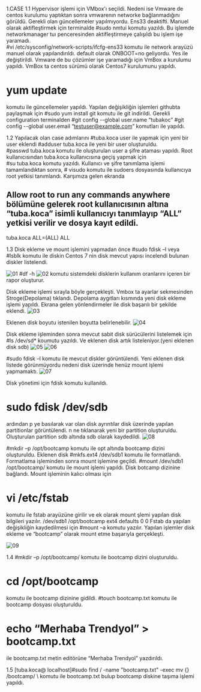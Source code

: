 1.CASE
1.1
Hypervisor işlemi için VMbox'ı seçildi. Nedeni ise Vmware de centos kurulumu yaptıktan sonra vmwarenın networke bağlanmadığını görüldü. Gerekli olan güncellemeler yapılmıyordu. Ens33 deaktifti. Manuel olarak aktifleştirmek için terminalde 
#sudo nmtui 
komutu yazıldı. Bu işlemde networkmanager tuı penceresinden aktifleştirmeye çalışıldı bu işlem işe yaramadı.  
#vi /etc/sysconfig/network-scripts/ifcfg-ens33 
komutu ile network arayüzü manuel olarak yapılandırıldı. default olarak
ONBOOT=no geliyordu. Yes ile değiştirildi. Vmware de bu çözümler işe yaramadığı için VmBox a kurulumu yapıldı. VmBox ta centos sürümü olarak Centos7 kurulumunu yapıldı.
# yum update
komutu ile güncellemeler yapıldı. Yapılan değişikliğin işlemleri githubta paylaşmak için 
#sudo yum install git 
komutu ile git indirildi. Gerekli configuration terminalden 
#git config  --global  user.name “tubakoc”
#git config  --global  user.email “testuser@example.com”
komutları ile yapıldı. 


1.2
Yapılacak olan case adımlarını #tuba.koca user ile yapmak için yeni bir user eklendi
#adduser tuba.koca 
ile yeni bir user oluşturuldu.  
#passwd  tuba.koca 
komutu ile oluşturulan user a şifre ataması yapıldı. Root kullanıcısından tuba.koca kullanıcısına geçiş yapmak için  
#su tuba.koca 
komutu yazıldı.
Kullanıcı ve şifre tanımlama işlemi tamamlandıktan sonra, # visudo komutu ile sudoers dosyasında kullanıcıya root yetkisi tanımlandı. Karşımıza gelen ekranda
 ## Allow root to run any commands anywhere bölümüne gelerek root kullanıcısının altına “tuba.koca” isimli kullanıcıyı tanımlayıp “ALL” yetkisi verilir ve dosya kayıt edildi.
tuba.koca ALL=(ALL)    ALL


1.3
Disk ekleme ve mount işlemini yapmadan önce 
#sudo fdisk –l 
veya 
#lsblk
komutu ile diskin Centos 7 nin disk mevcut yapısı incelendi bulunan diskler listelendi.

![01](https://user-images.githubusercontent.com/28953086/116008780-eff56a80-a61e-11eb-931e-2dd66afff889.png)
#df -h 
![02](https://user-images.githubusercontent.com/28953086/116008788-fb489600-a61e-11eb-8675-a1c336a7b7fd.png)
komutu sistemdeki disklerin kullanım oranlarını içeren bir rapor oluşturur.  

Disk ekleme işlemi sırayla böyle gerçekleşti. Vmbox ta ayarlar sekmesinden Stroge(Depolama) tıklandı.
Depolama aygıtları kısmında yeni disk ekleme işlemi yapıldı. Ekrana gelen yönlendirmeler ile disk başarılı bir şekilde eklendi.
![03](https://user-images.githubusercontent.com/28953086/116008796-056a9480-a61f-11eb-889e-29da71bf0860.png)

Eklenen disk boyutu istenilen boyutta belirlenebilir.
![04](https://user-images.githubusercontent.com/28953086/116008812-24692680-a61f-11eb-8bb2-fe32ec663d7e.png)

Disk ekleme işleminden sonra mevcut sabit disk sürücülerini listelemek için 
#ls /dev/sd* 
koumutu yazıldı. Ve eklenen disk artık listeleniyor.(yeni eklenen disk sdb)
![05](https://user-images.githubusercontent.com/28953086/116008820-2df28e80-a61f-11eb-929f-deb9f28be13d.png)
![06](https://user-images.githubusercontent.com/28953086/116008834-3945ba00-a61f-11eb-8647-08252b5cf74a.png)

#sudo fdisk –l 
komutu ile mevcut diskler görüntülendi. Yeni eklenen disk listede görünmüyordu nedeni disk üzerinde henüz mount işlemi yapmamaktı. 
![07](https://user-images.githubusercontent.com/28953086/116008838-406cc800-a61f-11eb-9c08-fe73e36351a7.png)

Disk yönetimi için fdisk komutu kullanıldı.
# sudo fdisk /dev/sdb  
ardından p ye basılarak var olan disk ayrıntılar disk üzerinde yapılan partitionlar görüntülendi.
n ne tıklanarak yeni bir partition oluşturuldu. Oluşturulan partition sdb altında sdb olarak kaydedildi.
![08](https://user-images.githubusercontent.com/28953086/116008845-49f63000-a61f-11eb-8140-3f183b58b9e7.png)

#mkdir –p /opt/bootcamp 
komutu ile opt altında bootcamp dizini oluşturuldu.
Eklenen disk 
#mkfs.ext4 /dev/sdb1 
komutu ile formatlandı. Formatlama işleminden sonra mount işlemine geçildi. 
#mount /dev/sdb1 /opt/bootcamp/ 
komutu ile  mount işlemi yapıldı. Disk botcamp dizinine bağlandı. 
Mount işleminin kalıcı olması için  
# vi /etc/fstab 
komutu ile fstab arayüzüne girilir ve ek olarak mount şlemi yapılan disk bilgileri yazılır. 
/dev/sdb1  /opt/bootcamp     ext4  defaults 0 0 
Fstab da yapılan değişikliğin kaydedilmesi için 
#mount –a komutu yazılır.
Yapılan işlemler disk ekleme ve “bootcamp” olarak mount etme başarıyla gerçekleşti.

![09](https://user-images.githubusercontent.com/28953086/116008849-51b5d480-a61f-11eb-8e0c-d7bb35d22ebf.png)


1.4
#mkdir –p /opt/bootcamp/ 
komutu ile bootcamp dizini  oluşturuldu.
# cd /opt/bootcamp 
komutu ile bootcamp dizinine gidildi.
#touch bootcamp.txt 
komutu ile bootcamp dosyası oluşturuldu.
# echo “Merhaba Trendyol” > bootcamp.txt 
ile bootcamp.txt metin editörüne “Merhaba Trendyol” yazdırıldı.


1.5
[tuba.koca@ localhost]#sudo find / -name "bootcamp.txt" -exec mv {} /bootcamp/ \  komutu ile bootcamp.txt bulup bootcamp diskine taşıma işlemi yapıldı.






 
 
  
  
  
  
 



